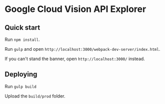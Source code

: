 # Google Cloud Vision API Explorer

## Quick start

Run `npm install`.

Run `gulp` and open `http://localhost:3000/webpack-dev-server/index.html`.

If you can't stand the banner, open `http://localhost:3000/` instead.

## Deploying

Run `gulp build`

Upload the `build/prod` folder.
